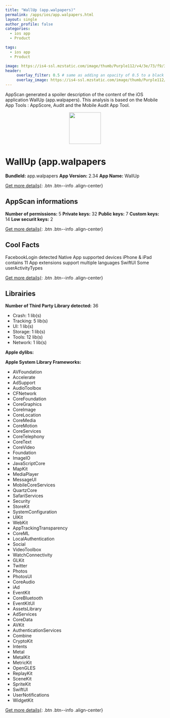 ```yaml
---
title: "WallUp (app.walpapers)"
permalink: /apps/ios/app.walpapers.html
layout: single
author_profile: false
categories: 
  - ios app 
  - Product 

tags: 
  - ios app 
  - Product 

image: https://is4-ssl.mzstatic.com/image/thumb/Purple112/v4/3e/73/f9/3e73f912-03bf-2c48-c738-54e834552314/AppIconNew-1x_U007emarketing-0-7-0-85-220.png/512x512bb.jpg
header: 
     overlay_filter: 0.5 # same as adding an opacity of 0.5 to a black background
     overlay_image: https://is4-ssl.mzstatic.com/image/thumb/Purple112/v4/3e/73/f9/3e73f912-03bf-2c48-c738-54e834552314/AppIconNew-1x_U007emarketing-0-7-0-85-220.png/512x512bb.jpg
---
```

AppScan generated a spoiler description of the content of the iOS application WallUp (app.walpapers). This analysis is based on the Mobile App Tools : AppScore, Audit and the Mobile Audit App Tool.

  
  
<div style="text-align: center;"><img src="https://is4-ssl.mzstatic.com/image/thumb/Purple112/v4/3e/73/f9/3e73f912-03bf-2c48-c738-54e834552314/AppIconNew-1x_U007emarketing-0-7-0-85-220.png/512x512bb.jpg" width="100" height="100"></div>  
  
# WallUp (app.walpapers

**BundleId:** app.walpapers
**App Version:** 2.34
**App Name:** WallUp


[Get more details](/pricing.html){: .btn .btn--info .align-center}  
  
## AppScan informations 

**Number of permissions:** 5
**Private keys:** 32
**Public keys:** 7
**Custom keys:** 14
**Low securit keys:** 2
  
[Get more details](/pricing.html){: .btn .btn--info .align-center}

## Cool Facts

FacebookLogin detected
Native App
supported devices iPhone & iPad
contains 11 App extensions
support multiple languages
SwiftUI
Some userActivityTypes
  
[Get more details](/pricing.html){: .btn .btn--info .align-center}

## Librairies 
**Number of Third Party Library detected:** 36
- Crash: 1 lib(s)
- Tracking: 5 lib(s)
- UI: 1 lib(s)
- Storage: 1 lib(s)
- Tools: 12 lib(s)
- Network: 1 lib(s)

**Apple dylibs:**


**Apple System Library Frameworks:**
- AVFoundation
- Accelerate
- AdSupport
- AudioToolbox
- CFNetwork
- CoreFoundation
- CoreGraphics
- CoreImage
- CoreLocation
- CoreMedia
- CoreMotion
- CoreServices
- CoreTelephony
- CoreText
- CoreVideo
- Foundation
- ImageIO
- JavaScriptCore
- MapKit
- MediaPlayer
- MessageUI
- MobileCoreServices
- QuartzCore
- SafariServices
- Security
- StoreKit
- SystemConfiguration
- UIKit
- WebKit
- AppTrackingTransparency
- CoreML
- LocalAuthentication
- Social
- VideoToolbox
- WatchConnectivity
- GLKit
- Twitter
- Photos
- PhotosUI
- CoreAudio
- iAd
- EventKit
- CoreBluetooth
- EventKitUI
- AssetsLibrary
- AdServices
- CoreData
- AVKit
- AuthenticationServices
- Combine
- CryptoKit
- Intents
- Metal
- MetalKit
- MetricKit
- OpenGLES
- ReplayKit
- SceneKit
- SpriteKit
- SwiftUI
- UserNotifications
- WidgetKit


  
[Get more details](/pricing.html){: .btn .btn--info .align-center}


